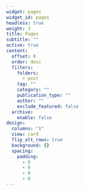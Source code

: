 ```yaml
---
widget: pages
widget_id: pages
headless: true
weight: 3
title: Pages
subtitle: ""
active: true
content:
  offset: 0
  order: desc
  filters:
    folders:
      - post
    tag: ""
    category: ""
    publication_type: ""
    author: ""
    exclude_featured: false
  archive:
    enable: false
design:
  columns: "1"
  view: card
  flip_alt_rows: true
  background: {}
  spacing:
    padding:
      - 0
      - 0
      - 0
      - 0
---
```

